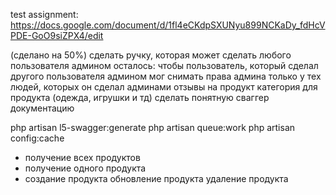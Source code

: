 test assignment: https://docs.google.com/document/d/1fl4eCKdpSXUNyu899NCKaDy_fdHcVPDE-GoO9siZPX4/edit


(сделано на 50%) сделать ручку, которая может сделать любого пользователя админом 
    осталось: чтобы пользователь, который сделал другого пользователя админом мог снимать права админа только у тех людей, которых он сделал админами
отзывы на продукт
категория для продукта (одежда, игрушки и тд)
сделать понятную сваггер документацию


php artisan l5-swagger:generate
php artisan queue:work
php artisan config:cache



+ получение всех продуктов
+ получение одного продукта
+ создание продукта
обновление продукта
удаление продукта
